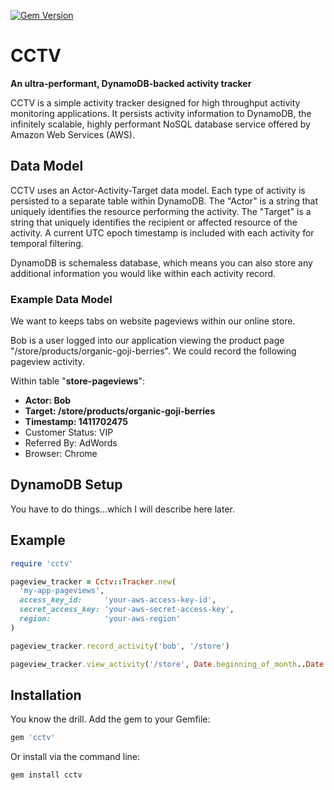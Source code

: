 [![Gem Version](https://badge.fury.io/rb/cctv.png)](http://badge.fury.io/rb/cctv)
# CCTV

__An ultra-performant, DynamoDB-backed activity tracker__

CCTV is a simple activity tracker designed for high throughput activity monitoring applications. It persists activity information to DynamoDB, the infinitely scalable, highly performant NoSQL database service offered by Amazon Web Services (AWS).

## Data Model
CCTV uses an Actor-Activity-Target data model. Each type of activity is persisted to a separate table within DynamoDB. The "Actor" is a string that uniquely identifies the resource performing the activity. The "Target" is a string that uniquely identifies the recipient or affected resource of the activity. A current UTC epoch timestamp is included with each activity for temporal filtering.

DynamoDB is schemaless database, which means you can also store any additional information you would like within each activity record.

### Example Data Model
We want to keeps tabs on website pageviews within our online store.

Bob is a user logged into our application viewing the product page "/store/products/organic-goji-berries". We could record the following pageview activity.

Within table "**store-pageviews**":

- **Actor: Bob**
- **Target: /store/products/organic-goji-berries**
- **Timestamp: 1411702475**
- Customer Status: VIP
- Referred By: AdWords
- Browser: Chrome

## DynamoDB Setup
You have to do things...which I will describe here later.

## Example
```ruby
require 'cctv'

pageview_tracker = Cctv::Tracker.new(
  'my-app-pageviews',
  access_key_id:     'your-aws-access-key-id',
  secret_access_key: 'your-aws-secret-access-key',
  region:            'your-aws-region'
)

pageview_tracker.record_activity('bob', '/store')

pageview_tracker.view_activity('/store', Date.beginning_of_month..Date.today)
```

## Installation
You know the drill. Add the gem to your Gemfile:

```ruby
gem 'cctv'
```

Or install via the command line:

```sh
gem install cctv
```
